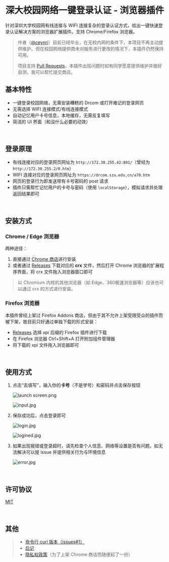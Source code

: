 <div align="center">
  <img src="https://static.ceynri.cn/W5ojBY1p8MmOG7X.png" alt=""/>
  <h1>深大校园网络一键登录认证 - 浏览器插件</h1>
</div>

针对深圳大学校园网有线连接与 WIFI 连接复杂的登录认证方式，给出一键快速登录认证解决方案的浏览器扩展插件。支持 Chrome/Firefox 浏览器。

> 作者（[@ceynri](https://github.com/ceynri)）目前已经毕业，在无校内网的条件下，本项目不再主动提供维护。但在校园网络提供商未对服务进行更改的情况下，本插件仍然保持可用。
> 
> 项目支持 [Pull Requests](https://github.com/ceynri/szu-network-connecter/pulls)，本插件出现问题时如有同学愿意提供维护并做好自测，我可以帮忙提交商店。

## 基本特性

- 一键登录校园网络，无需安装糟糕的 Drcom 或打开难记的登录网页
- 无需选择 WIFI 连接模式/有线连接模式
- 自动记忆用户卡号信息，本地缓存，无需反复填写
- 简洁的 UI 界面（和没什么必要的动效）

<br>

## 登录原理

- 有线连接对应的登录网页网址为 `http://172.30.255.42:801/`（曾经为`http://172.30.255.2/0.htm`）
- WIFI 连接对应的登录网页网址为 `https://drcom.szu.edu.cn/a70.htm`
- 网页的登录行为即发送带有卡号密码的 post 请求
- 插件只需帮忙记忆用户的卡号与密码（使用 `localStorage`），模拟请求并处理返回结果即可

<br>

## 安装方式

### Chrome / Edge 浏览器

两种途径：

1. 直接通过 [Chrome 商店](https://chrome.google.com/webstore/detail/深大校园网络登录/mmeaolnimopgipjfbgobdlgkojojonop/)进行安装
2. 或者通过 [Releases](https://github.com/ceynri/szu-network-connecter/releases) 下载对应的 **crx** 文件，然后打开 Chrome 浏览器的扩展程序界面，将 crx 文件拖入浏览器窗口即可

> 以 Chromium 内核的其他浏览器（如 Edge、360极速浏览器等）应该也可以通过 crx 的方式进行安装。

### Firefox 浏览器

本插件曾经上架过 Firefox Addons 商店，但由于其不允许上架受限受众的插件而被下架，故目前只好通过单独下载的形式安装：

- [Releases](https://github.com/ceynri/szu-network-connecter/releases) 选择 xpi 后缀的 Firefox 插件进行下载
- 在 Firefox 浏览器 Ctrl+Shift+A 打开附加组件管理器
- 将下载的 xpi 文件拖入浏览器即可

<br>

## 使用方式

1. 点击“去填写”，输入你的**卡号**（不是学号）和密码并点击保存按钮

    ![launch screen.png](https://static.ceynri.cn/cg26MhuBJmSakCQ.png)

    ![input.jpg](https://static.ceynri.cn/CTSyHFpQDWXd72U.jpg)

2. 保存成功后，点击登录即可

    ![login.jpg](https://static.ceynri.cn/vFq1Qu7Dn8UCVrb.jpg)

    ![logined.jpg](https://static.ceynri.cn/KBgxod5qu3WlJfN.jpg)

3. 如果出现报错或登录超时，请先检查个人信息、网络等设置是否有问题。如无法解决可以提 issue 并提供相关行为与环境信息

    ![error.jpg](https://static.ceynri.cn/RuWUZjokFNHPt2Y.jpg)

<br>

## 许可协议

[MIT](./LICENSE)

<br>

## 其他

> - [命令行 curl 版本（issues#1）](https://github.com/ceynri/szu-network-connecter/issues/1)
> - [后记](./record.md)
> - [隐私权政策](./privacy-policy.md)（为了上架 Chrome 商店而随便起了一份）

<br>
